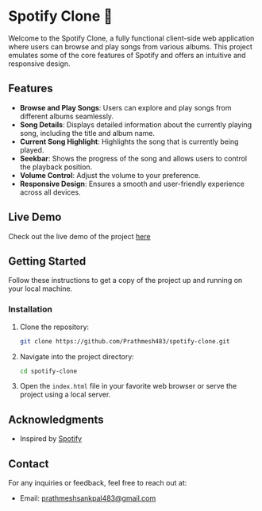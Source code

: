 # Spotify Clone 🎵

Welcome to the Spotify Clone, a fully functional client-side web application where users can browse and play songs from various albums. This project emulates some of the core features of Spotify and offers an intuitive and responsive design.

## Features

- **Browse and Play Songs**: Users can explore and play songs from different albums seamlessly.
- **Song Details**: Displays detailed information about the currently playing song, including the title and album name.
- **Current Song Highlight**: Highlights the song that is currently being played.
- **Seekbar**: Shows the progress of the song and allows users to control the playback position.
- **Volume Control**: Adjust the volume to your preference.
- **Responsive Design**: Ensures a smooth and user-friendly experience across all devices.

## Live Demo

Check out the live demo of the project [here]([https://carvanmusic.netlify.app/](https://sptfywebclone.freewebhostmost.com/))

## Getting Started

Follow these instructions to get a copy of the project up and running on your local machine.

### Installation

1. Clone the repository:

    ```bash
    git clone https://github.com/Prathmesh483/spotify-clone.git
    ```

2. Navigate into the project directory:

    ```bash
    cd spotify-clone
    ```

3. Open the `index.html` file in your favorite web browser or serve the project using a local server.

## Acknowledgments

- Inspired by [Spotify](https://www.spotify.com/)

## Contact

For any inquiries or feedback, feel free to reach out at:

- Email: prathmeshsankpal483@gmail.com
